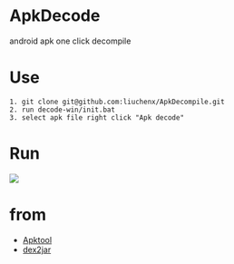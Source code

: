 # ApkDecode
android apk one click decompile 

# Use
```
1. git clone git@github.com:liuchenx/ApkDecompile.git
2. run decode-win/init.bat 
3. select apk file right click "Apk decode" 
```
# Run

![](https://raw.githubusercontent.com/liuchenx/ApkDecode/master/art/run.jpg)

# from

* [Apktool](http://ibotpeaches.github.io/Apktool/)
* [dex2jar](https://github.com/pxb1988/dex2jar)


